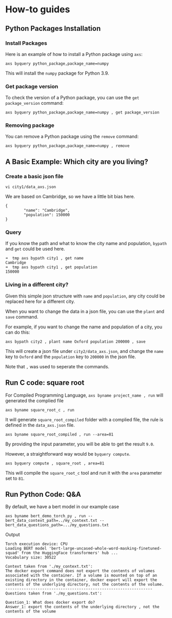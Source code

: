 # How-to guides

## Python Packages Installation

### Install Packages

Here is an example of how to install a Python package using `axs`:

```{bash, eval=F}
axs byquery python_package,package_name=numpy
```
This will install the `numpy` package for Python 3.9.

### Get package version

To check the version of a Python package, you can use the `get package_version` command:

```{bash, eval=F}
axs byquery python_package,package_name=numpy , get package_version
```

### Removing package

You can remove a Python package using the `remove` command:

```{bash, eval=F}
axs byquery python_package,package_name=numpy , remove
```


## A Basic Example: Which city are you living?

### Create a basic json file

```{bash, eval=F}
vi city1/data_axs.json
```

We are based on Cambridge, so we have a little bit bias here.

```{bash, eval=F}
{
        "name": "Cambridge",
        "population": 150000
}
```

### Query

If you know the path and what to know the city name and population, `bypath` and `get` could be used here.


```
➜  tmp axs bypath city1 , get name
Cambridge
➜  tmp axs bypath city1 , get population
150000
```

### Living in a different city?
Given this simple json structure with `name` and `population`, any city could be replaced here for a different city.

When you want to change the data in a json file, you can use the `plant` and `save` command.

For example, if you want to change the name and population of a city, you can do this:

```
axs bypath city2 , plant name Oxford population 200000 , save
```

This will create a json file under `city2/data_axs.json`, and change the `name` key to `Oxford` and the `population` key to `200000` in the json file.

Note that ` , ` was used to seperate the commands.


## Run C code: square root

For Compiled Programming Language, `axs byname project_name , run` will generated the complied file

```{bash, eval=F}
axs byname square_root_c , run
```

It will generate `square_root_compiled` folder with a complied file, the rule is defined in the `data_axs.json` file.

```{bash, eval=F}
axs byname square_root_compiled , run --area=81
```

By providing the input parameter, you will be able to get the result `9.0`.

However, a straightforward way would be `byquery compute`.

```{bash, eval=F}
axs byquery compute , square_root , area=81
```

This will compile the `square_root_c` tool and run it with the `area` parameter set to `81`.


## Run Python Code: Q&A

By default, we have a bert model in our example case

```{bash, eval=F}
axs byname bert_demo_torch_py , run --bert_data_context_path=../my_context.txt --bert_data_questions_path=.../my_questions.txt
```

Output

```{bash, eval=F}
Torch execution device: CPU
Loading BERT model 'bert-large-uncased-whole-word-masking-finetuned-squad' from the HuggingFace transformers' hub ...
Vocabulary size: 30522

Context taken from './my_context.txt':
The docker export command does not export the contents of volumes associated with the container. If a volume is mounted on top of an existing directory in the container, docker export will export the contents of the underlying directory, not the contents of the volume.
----------------------------------------------------------------
Questions taken from './my_questions.txt':

Question_1: What does docker export do?
Answer_1: export the contents of the underlying directory , not the contents of the volume
```
